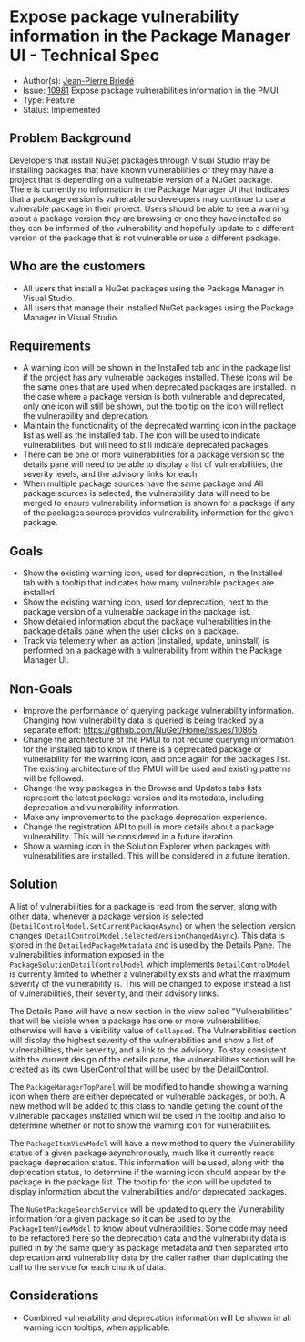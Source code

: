 # Expose package vulnerability information in the Package Manager UI - Technical Spec

- Author(s): [Jean-Pierre Briedé](https://github.com/jebriede)
- Issue: [10981](https://github.com/NuGet/Home/issues/10981) Expose package vulnerabilities information in the PMUI
- Type: Feature
- Status: Implemented

## Problem Background

Developers that install NuGet packages through Visual Studio may be installing packages that have known vulnerabilities or they may have a project that is depending on a vulnerable version of a NuGet package. There is currently no information in the Package Manager UI that indicates that a package version is vulnerable so developers may continue to use a vulnerable package in their project. Users should be able to see a warning about a package version they are browsing or one they have installed so they can be informed of the vulnerability and hopefully update to a different version of the package that is not vulnerable or use a different package.

## Who are the customers

* All users that install a NuGet packages using the Package Manager in Visual Studio.
* All users that manage their installed NuGet packages using the Package Manager in Visual Studio.

## Requirements

* A warning icon will be shown in the Installed tab and in the package list if the project has any vulnerable packages installed. These icons will be the same ones that are used when deprecated packages are installed. In the case where a package version is both vulnerable and deprecated, only one icon will still be shown, but the tooltip on the icon will reflect the vulnerability and deprecation.
* Maintain the functionality of the deprecated warning icon in the package list as well as the installed tab. The icon will be used to indicate vulnerabilities, but will need to still indicate deprecated packages.
* There can be one or more vulnerabilities for a package version so the details pane will need to be able to display a list of vulnerabilities, the severity levels, and the advisory links for each.
* When multiple package sources have the same package and All package sources is selected, the vulnerability data will need to be merged to ensure vulnerability information is shown for a package if any of the packages sources provides vulnerability information for the given package.

## Goals

* Show the existing warning icon, used for deprecation, in the Installed tab with a tooltip that indicates how many vulnerable packages are installed.
* Show the existing warning icon, used for deprecation, next to the package version of a vulnerable package in the package list.
* Show detailed information about the package vulnerabilities in the package details pane when the user clicks on a package.
* Track via telemetry when an action (installed, update, uninstall) is performed on a package with a vulnerability from within the Package Manager UI.

## Non-Goals

* Improve the performance of querying package vulnerability information. Changing how vulnerability data is queried is being tracked by a separate effort: https://github.com/NuGet/Home/issues/10865
* Change the architecture of the PMUI to not require querying information for the Installed tab to know if there is a deprecated package or vulnerability for the warning icon, and once again for the packages list. The existing architecture of the PMUI will be used and existing patterns will be followed.
* Change the way packages in the Browse and Updates tabs lists represent the latest package version and its metadata, including deprecation and vulnerability information.
* Make any improvements to the package deprecation experience.
* Change the registration API to pull in more details about a package vulnerability. This will be considered in a future iteration.
* Show a warning icon in the Solution Explorer when packages with vulnerabilities are installed. This will be considered in a future iteration.

## Solution

A list of vulnerabilities for a package is read from the server, along with other data, whenever a package version is selected (`DetailControlModel.SetCurrentPackageAsync`) or when the selection version changes (`DetailControlModel.SelectedVersionChangedAsync`). This data is stored in the `DetailedPackageMetadata` and is used by the Details Pane. The vulnerabilities information exposed in the `PackageSolutionDetailControlModel` which implements `DetailControlModel` is currently limited to whether a vulnerability exists and what the maximum severity of the vulnerability is. This will be changed to expose instead a list of vulnerabilities, their severity, and their advisory links.

The Details Pane will have a new section in the view called "Vulnerabilities" that will be visible when a package has one or more vulnerabilities, otherwise will have a visibility value of `Collapsed`. The Vulnerabilities section will display the highest severity of the vulnerabilities and show a list of vulnerabilities, their severity, and a link to the advisory. To stay consistent with the current design of the details pane, the vulnerabilities section will be created as its own UserControl that will be used by the DetailControl.

The `PackageManagerTopPanel` will be modified to handle showing a warning icon when there are either deprecated or vulnerable packages, or both. A new method will be added to this class to handle getting the count of the vulnerable packages installed which will be used in the tooltip and also to determine whether or not to show the warning icon for vulnerabilities.

The `PackageItemViewModel` will have a new method to query the Vulnerability status of a given package asynchronously, much like it currently reads package deprecation status. This information will be used, along with the deprecation status, to determine if the warning icon should appear by the package in the package list. The tooltip for the icon will be updated to display information about the vulnerabilities and/or deprecated packages.

The `NuGetPackageSearchService` will be updated to query the Vulnerability information for a given package so it can be used to by the `PackageItemViewModel` to know about vulnerabilities. Some code may need to be refactored here so the deprecation data and the vulnerability data is pulled in by the same query as package metadata and then separated into deprecation and vulnerability data by the caller rather than duplicating the call to the service for each chunk of data.

## Considerations

* Combined vulnerability and deprecation information will be shown in all warning icon tooltips, when applicable.